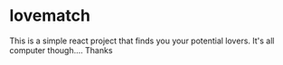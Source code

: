 # lovematch
 This is a simple react project that finds you your potential lovers. It's all computer though.... Thanks
